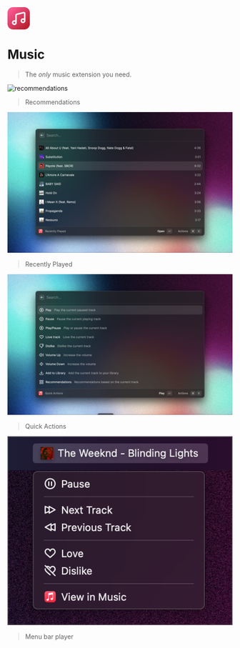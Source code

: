 <p align="center" style="display:flex">
	<img width="50" src="./assets/icon.png">
</p>

# Music
> The *only* music extension you need.

![recommendations](./metadata/music-1.png)
> Recommendations

![recently-played](./metadata/music-2.png)
> Recently Played

![quick-actions](./metadata/music-3.png)
> Quick Actions

![menu-bar](./metadata/music-4.png)
> Menu bar player
